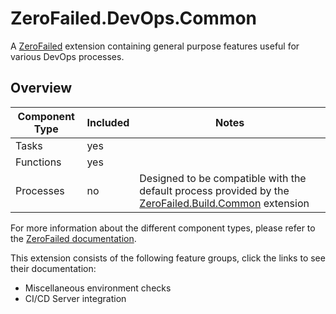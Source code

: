 # ZeroFailed.DevOps.Common

A [ZeroFailed](https://github.com/zerofailed/ZeroFailed) extension containing general purpose features useful for various DevOps processes.

## Overview

| Component Type | Included | Notes               |
|----------------|----------|---------------------|
| Tasks          | yes      | |
| Functions      | yes      | |
| Processes      | no       | Designed to be compatible with the default process provided by the [ZeroFailed.Build.Common](https://github.com/zerofailed/ZeroFailed.Build.Common) extension |

For more information about the different component types, please refer to the [ZeroFailed documentation](https://github.com/zerofailed/ZeroFailed/blob/main/README.md#extensions).

This extension consists of the following feature groups, click the links to see their documentation:

- Miscellaneous environment checks
- CI/CD Server integration
